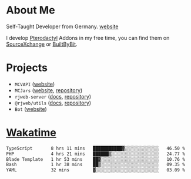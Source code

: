 # About Me

Self-Taught Developer from Germany. [website](https://rjansen.dev)

I develop [Pterodactyl](https://pterodactyl.io) Addons in my free time, you can find
them on [SourceXchange](https://www.sourcexchange.net/teams/356/profile) or [BuiltByBit](https://builtbybit.com/search/3078009).

# Projects

- `MCVAPI` ([website](https://versions.mcjars.app))
- `MCJars` ([website](https://mcjars.app), [repository](https://github.com/0x7d8/mcjar))
- `rjweb-server` ([docs](https://server.rjweb.dev), [repository](https://github.com/0x7d8/NPM_WEB-SERVER))
- `@rjweb/utils` ([docs](https://utils.rjweb.dev), [repository](https://github.com/0x7d8/rjweb-utils))
- `Bot` ([website](https://bot.rjns.dev))

# [Wakatime](https://wakatime.com/@0x7d8)

<!--START_SECTION:waka-->

```txt
TypeScript       8 hrs 11 mins   ███████████▓░░░░░░░░░░░░░   46.50 %
PHP              4 hrs 21 mins   ██████▒░░░░░░░░░░░░░░░░░░   24.77 %
Blade Template   1 hr 53 mins    ██▓░░░░░░░░░░░░░░░░░░░░░░   10.76 %
Bash             1 hr 38 mins    ██▒░░░░░░░░░░░░░░░░░░░░░░   09.35 %
YAML             32 mins         ▓░░░░░░░░░░░░░░░░░░░░░░░░   03.09 %
```

<!--END_SECTION:waka-->
